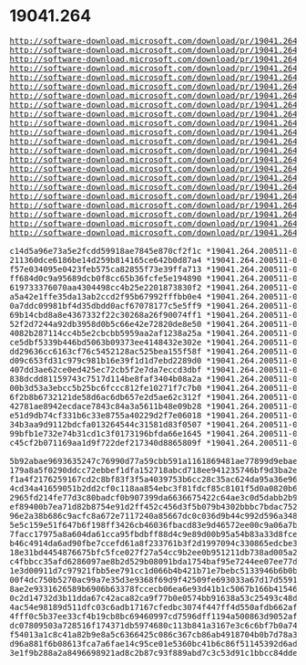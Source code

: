 # 19041.264

<pre>
<a href="http://software-download.microsoft.com/download/pr/19041.264.200511-0456.vb_release_svc_refresh_CLIENTENTERPRISEEVAL_OEMRET_x64FRE_de-de.iso">http://software-download.microsoft.com/download/pr/19041.264.200511-0456.vb_release_svc_refresh_CLIENTENTERPRISEEVAL_OEMRET_x64FRE_de-de.iso</a>
<a href="http://software-download.microsoft.com/download/pr/19041.264.200511-0456.vb_release_svc_refresh_CLIENTENTERPRISEEVAL_OEMRET_x64FRE_en-gb.iso">http://software-download.microsoft.com/download/pr/19041.264.200511-0456.vb_release_svc_refresh_CLIENTENTERPRISEEVAL_OEMRET_x64FRE_en-gb.iso</a>
<a href="http://software-download.microsoft.com/download/pr/19041.264.200511-0456.vb_release_svc_refresh_CLIENTENTERPRISEEVAL_OEMRET_x64FRE_en-us.iso">http://software-download.microsoft.com/download/pr/19041.264.200511-0456.vb_release_svc_refresh_CLIENTENTERPRISEEVAL_OEMRET_x64FRE_en-us.iso</a>
<a href="http://software-download.microsoft.com/download/pr/19041.264.200511-0456.vb_release_svc_refresh_CLIENTENTERPRISEEVAL_OEMRET_x64FRE_es-es.iso">http://software-download.microsoft.com/download/pr/19041.264.200511-0456.vb_release_svc_refresh_CLIENTENTERPRISEEVAL_OEMRET_x64FRE_es-es.iso</a>
<a href="http://software-download.microsoft.com/download/pr/19041.264.200511-0456.vb_release_svc_refresh_CLIENTENTERPRISEEVAL_OEMRET_x64FRE_fr-fr.iso">http://software-download.microsoft.com/download/pr/19041.264.200511-0456.vb_release_svc_refresh_CLIENTENTERPRISEEVAL_OEMRET_x64FRE_fr-fr.iso</a>
<a href="http://software-download.microsoft.com/download/pr/19041.264.200511-0456.vb_release_svc_refresh_CLIENTENTERPRISEEVAL_OEMRET_x64FRE_it-it.iso">http://software-download.microsoft.com/download/pr/19041.264.200511-0456.vb_release_svc_refresh_CLIENTENTERPRISEEVAL_OEMRET_x64FRE_it-it.iso</a>
<a href="http://software-download.microsoft.com/download/pr/19041.264.200511-0456.vb_release_svc_refresh_CLIENTENTERPRISEEVAL_OEMRET_x64FRE_ja-jp.iso">http://software-download.microsoft.com/download/pr/19041.264.200511-0456.vb_release_svc_refresh_CLIENTENTERPRISEEVAL_OEMRET_x64FRE_ja-jp.iso</a>
<a href="http://software-download.microsoft.com/download/pr/19041.264.200511-0456.vb_release_svc_refresh_CLIENTENTERPRISEEVAL_OEMRET_x64FRE_ko-kr.iso">http://software-download.microsoft.com/download/pr/19041.264.200511-0456.vb_release_svc_refresh_CLIENTENTERPRISEEVAL_OEMRET_x64FRE_ko-kr.iso</a>
<a href="http://software-download.microsoft.com/download/pr/19041.264.200511-0456.vb_release_svc_refresh_CLIENTENTERPRISEEVAL_OEMRET_x64FRE_pt-br.iso">http://software-download.microsoft.com/download/pr/19041.264.200511-0456.vb_release_svc_refresh_CLIENTENTERPRISEEVAL_OEMRET_x64FRE_pt-br.iso</a>
<a href="http://software-download.microsoft.com/download/pr/19041.264.200511-0456.vb_release_svc_refresh_CLIENTENTERPRISEEVAL_OEMRET_x64FRE_zh-cn.iso">http://software-download.microsoft.com/download/pr/19041.264.200511-0456.vb_release_svc_refresh_CLIENTENTERPRISEEVAL_OEMRET_x64FRE_zh-cn.iso</a>
<a href="http://software-download.microsoft.com/download/pr/19041.264.200511-0456.vb_release_svc_refresh_CLIENTENTERPRISEEVAL_OEMRET_x64FRE_zh-tw.iso">http://software-download.microsoft.com/download/pr/19041.264.200511-0456.vb_release_svc_refresh_CLIENTENTERPRISEEVAL_OEMRET_x64FRE_zh-tw.iso</a>
<a href="http://software-download.microsoft.com/download/pr/19041.264.200511-0456.vb_release_svc_refresh_CLIENTENTERPRISEEVAL_OEMRET_x86FRE_de-de.iso">http://software-download.microsoft.com/download/pr/19041.264.200511-0456.vb_release_svc_refresh_CLIENTENTERPRISEEVAL_OEMRET_x86FRE_de-de.iso</a>
<a href="http://software-download.microsoft.com/download/pr/19041.264.200511-0456.vb_release_svc_refresh_CLIENTENTERPRISEEVAL_OEMRET_x86FRE_en-gb.iso">http://software-download.microsoft.com/download/pr/19041.264.200511-0456.vb_release_svc_refresh_CLIENTENTERPRISEEVAL_OEMRET_x86FRE_en-gb.iso</a>
<a href="http://software-download.microsoft.com/download/pr/19041.264.200511-0456.vb_release_svc_refresh_CLIENTENTERPRISEEVAL_OEMRET_x86FRE_en-us.iso">http://software-download.microsoft.com/download/pr/19041.264.200511-0456.vb_release_svc_refresh_CLIENTENTERPRISEEVAL_OEMRET_x86FRE_en-us.iso</a>
<a href="http://software-download.microsoft.com/download/pr/19041.264.200511-0456.vb_release_svc_refresh_CLIENTENTERPRISEEVAL_OEMRET_x86FRE_es-es.iso">http://software-download.microsoft.com/download/pr/19041.264.200511-0456.vb_release_svc_refresh_CLIENTENTERPRISEEVAL_OEMRET_x86FRE_es-es.iso</a>
<a href="http://software-download.microsoft.com/download/pr/19041.264.200511-0456.vb_release_svc_refresh_CLIENTENTERPRISEEVAL_OEMRET_x86FRE_fr-fr.iso">http://software-download.microsoft.com/download/pr/19041.264.200511-0456.vb_release_svc_refresh_CLIENTENTERPRISEEVAL_OEMRET_x86FRE_fr-fr.iso</a>
<a href="http://software-download.microsoft.com/download/pr/19041.264.200511-0456.vb_release_svc_refresh_CLIENTENTERPRISEEVAL_OEMRET_x86FRE_it-it.iso">http://software-download.microsoft.com/download/pr/19041.264.200511-0456.vb_release_svc_refresh_CLIENTENTERPRISEEVAL_OEMRET_x86FRE_it-it.iso</a>
<a href="http://software-download.microsoft.com/download/pr/19041.264.200511-0456.vb_release_svc_refresh_CLIENTENTERPRISEEVAL_OEMRET_x86FRE_ja-jp.iso">http://software-download.microsoft.com/download/pr/19041.264.200511-0456.vb_release_svc_refresh_CLIENTENTERPRISEEVAL_OEMRET_x86FRE_ja-jp.iso</a>
<a href="http://software-download.microsoft.com/download/pr/19041.264.200511-0456.vb_release_svc_refresh_CLIENTENTERPRISEEVAL_OEMRET_x86FRE_ko-kr.iso">http://software-download.microsoft.com/download/pr/19041.264.200511-0456.vb_release_svc_refresh_CLIENTENTERPRISEEVAL_OEMRET_x86FRE_ko-kr.iso</a>
<a href="http://software-download.microsoft.com/download/pr/19041.264.200511-0456.vb_release_svc_refresh_CLIENTENTERPRISEEVAL_OEMRET_x86FRE_pt-br.iso">http://software-download.microsoft.com/download/pr/19041.264.200511-0456.vb_release_svc_refresh_CLIENTENTERPRISEEVAL_OEMRET_x86FRE_pt-br.iso</a>
<a href="http://software-download.microsoft.com/download/pr/19041.264.200511-0456.vb_release_svc_refresh_CLIENTENTERPRISEEVAL_OEMRET_x86FRE_zh-cn.iso">http://software-download.microsoft.com/download/pr/19041.264.200511-0456.vb_release_svc_refresh_CLIENTENTERPRISEEVAL_OEMRET_x86FRE_zh-cn.iso</a>
<a href="http://software-download.microsoft.com/download/pr/19041.264.200511-0456.vb_release_svc_refresh_CLIENTENTERPRISEEVAL_OEMRET_x86FRE_zh-tw.iso">http://software-download.microsoft.com/download/pr/19041.264.200511-0456.vb_release_svc_refresh_CLIENTENTERPRISEEVAL_OEMRET_x86FRE_zh-tw.iso</a>

c14d5a96e73a5e2fcdd59918ae7845e870cf2f1c *19041.264.200511-0456.vb_release_svc_refresh_CLIENTENTERPRISEEVAL_OEMRET_x64FRE_de-de.iso
211360dce6186be14d259b814165ce642b0d87a4 *19041.264.200511-0456.vb_release_svc_refresh_CLIENTENTERPRISEEVAL_OEMRET_x64FRE_en-gb.iso
f57e034095e0423feb575ca82855f73e39ffa713 *19041.264.200511-0456.vb_release_svc_refresh_CLIENTENTERPRISEEVAL_OEMRET_x64FRE_en-us.iso
ff684d0c9a95689dcb0f8cc65b36fcfe5e194890 *19041.264.200511-0456.vb_release_svc_refresh_CLIENTENTERPRISEEVAL_OEMRET_x64FRE_es-es.iso
619733376070aa4304498cc4b25e2201873830f2 *19041.264.200511-0456.vb_release_svc_refresh_CLIENTENTERPRISEEVAL_OEMRET_x64FRE_fr-fr.iso
a5a42e1ffe35da13ab2ccd2f95b67992fffbb0e4 *19041.264.200511-0456.vb_release_svc_refresh_CLIENTENTERPRISEEVAL_OEMRET_x64FRE_it-it.iso
0a7ddc09981bf4d35dbdd0acf67078177c5e5ff9 *19041.264.200511-0456.vb_release_svc_refresh_CLIENTENTERPRISEEVAL_OEMRET_x64FRE_ja-jp.iso
69b14cbd8a8e4367332f22c30268a26f90074ff1 *19041.264.200511-0456.vb_release_svc_refresh_CLIENTENTERPRISEEVAL_OEMRET_x64FRE_ko-kr.iso
52f2d7244a92db3958d0b5c66e42e72820de8e50 *19041.264.200511-0456.vb_release_svc_refresh_CLIENTENTERPRISEEVAL_OEMRET_x64FRE_pt-br.iso
4082b287114cc4b5e2cbcbb5959aa2af1238a25a *19041.264.200511-0456.vb_release_svc_refresh_CLIENTENTERPRISEEVAL_OEMRET_x64FRE_zh-cn.iso
ce5dbf5339b446bd5063b09373ee4148432e302e *19041.264.200511-0456.vb_release_svc_refresh_CLIENTENTERPRISEEVAL_OEMRET_x64FRE_zh-tw.iso
dd29636cc6163cf76c5452128ac525bea155f58f *19041.264.200511-0456.vb_release_svc_refresh_CLIENTENTERPRISEEVAL_OEMRET_x86FRE_de-de.iso
d09c653fd31c979c981b16e39f1d1d7ebd2289d0 *19041.264.200511-0456.vb_release_svc_refresh_CLIENTENTERPRISEEVAL_OEMRET_x86FRE_en-gb.iso
407dd3ae62ce0ed425ec72cb5f2e7da7eccd3dbf *19041.264.200511-0456.vb_release_svc_refresh_CLIENTENTERPRISEEVAL_OEMRET_x86FRE_en-us.iso
838dcdd81159743c7517d114be8faf3404b08a2a *19041.264.200511-0456.vb_release_svc_refresh_CLIENTENTERPRISEEVAL_OEMRET_x86FRE_es-es.iso
00b3d53a3ebcc5b25bc6fccc812fe10271f7c7b0 *19041.264.200511-0456.vb_release_svc_refresh_CLIENTENTERPRISEEVAL_OEMRET_x86FRE_fr-fr.iso
6f2b8b6732121de58d6ac6db657e2d5ae62c312f *19041.264.200511-0456.vb_release_svc_refresh_CLIENTENTERPRISEEVAL_OEMRET_x86FRE_it-it.iso
42781ae8942ecdace7843c84a3a5611b48e09b28 *19041.264.200511-0456.vb_release_svc_refresh_CLIENTENTERPRISEEVAL_OEMRET_x86FRE_ja-jp.iso
e51d9db74cf331b6c33e8755a40229d2f7e06018 *19041.264.200511-0456.vb_release_svc_refresh_CLIENTENTERPRISEEVAL_OEMRET_x86FRE_ko-kr.iso
34b3aa9d9112bdcfa013264544c31581d83f0507 *19041.264.200511-0456.vb_release_svc_refresh_CLIENTENTERPRISEEVAL_OEMRET_x86FRE_pt-br.iso
99bfb1e732e74b31cd1c3f0173196bfda66e1645 *19041.264.200511-0456.vb_release_svc_refresh_CLIENTENTERPRISEEVAL_OEMRET_x86FRE_zh-cn.iso
c45cf2b071169aa1d9f722def217340d8865809f *19041.264.200511-0456.vb_release_svc_refresh_CLIENTENTERPRISEEVAL_OEMRET_x86FRE_zh-tw.iso

5b92abae9693635247c76990d77a59cbb591a1161869481ae77899d9ebaeb3e0 *19041.264.200511-0456.vb_release_svc_refresh_CLIENTENTERPRISEEVAL_OEMRET_x64FRE_de-de.iso
179a8a5f0290ddcc72ebbef1dfa152718abcd718ee941235746bf9d3ba2e19bf *19041.264.200511-0456.vb_release_svc_refresh_CLIENTENTERPRISEEVAL_OEMRET_x64FRE_en-gb.iso
f1a4f2176259167cd2c8bf83f3f5a4039753b6cc28c35ac624da95a36e9620fc *19041.264.200511-0456.vb_release_svc_refresh_CLIENTENTERPRISEEVAL_OEMRET_x64FRE_en-us.iso
4cd34a41659051b2dd2cf0c118aa854ebc3f81fdcf85c8101f5d0a0820b647c0 *19041.264.200511-0456.vb_release_svc_refresh_CLIENTENTERPRISEEVAL_OEMRET_x64FRE_es-es.iso
2965fd214fe77d3c80badcf0b907399da6636675422c64ae3c0d5dabb2b90c66 *19041.264.200511-0456.vb_release_svc_refresh_CLIENTENTERPRISEEVAL_OEMRET_x64FRE_fr-fr.iso
ef89400b7ea71d82b8754e91d2ff452c456d3f5b079b4302bbbc7bdac752883a *19041.264.200511-0456.vb_release_svc_refresh_CLIENTENTERPRISEEVAL_OEMRET_x64FRE_it-it.iso
96e2a38b686c9acfc8a672e7117240a85667dc0c036d9b44c992d596a348ac52 *19041.264.200511-0456.vb_release_svc_refresh_CLIENTENTERPRISEEVAL_OEMRET_x64FRE_ja-jp.iso
5e5c159e51f647b6f198ff3426cb46036fbacd83e9d46572ee00c9a06a7bb10e *19041.264.200511-0456.vb_release_svc_refresh_CLIENTENTERPRISEEVAL_OEMRET_x64FRE_ko-kr.iso
7facc17975a8a604da61cca95fbdbff88d4c9e89d00b95a54b83a33d8fce42ac *19041.264.200511-0456.vb_release_svc_refresh_CLIENTENTERPRISEEVAL_OEMRET_x64FRE_pt-br.iso
b46c4914da6ad90fbe7ccefd61a8f233761b3f2d1997094c330865edcbe358c9 *19041.264.200511-0456.vb_release_svc_refresh_CLIENTENTERPRISEEVAL_OEMRET_x64FRE_zh-cn.iso
18e31bd4454876675bfc5fce027f27a54cc9b2ee0b951211db738ad005a21a58 *19041.264.200511-0456.vb_release_svc_refresh_CLIENTENTERPRISEEVAL_OEMRET_x64FRE_zh-tw.iso
c4fbbcc35afd6286097ae8b2d529b08091bda1754baf95e7244ee07ee77dcae0 *19041.264.200511-0456.vb_release_svc_refresh_CLIENTENTERPRISEEVAL_OEMRET_x86FRE_de-de.iso
1e3d00911d7c97921fbb5ee791cc1d066b4b421b71e7bebc5133946b6b0b2f94 *19041.264.200511-0456.vb_release_svc_refresh_CLIENTENTERPRISEEVAL_OEMRET_x86FRE_en-gb.iso
00f4dc750b5270ac99a7e35d3e9368f69d9f42509fe693033a67d17d5591fb40 *19041.264.200511-0456.vb_release_svc_refresh_CLIENTENTERPRISEEVAL_OEMRET_x86FRE_en-us.iso
8ae2e9331626589b6906b63378fccecb06ea6e93d41b1c5067b166b4154626a0 *19041.264.200511-0456.vb_release_svc_refresh_CLIENTENTERPRISEEVAL_OEMRET_x86FRE_es-es.iso
0c2d14732d3b11dda67c42aca82ca9f77b0e0574bb91638a53c25493c48de851 *19041.264.200511-0456.vb_release_svc_refresh_CLIENTENTERPRISEEVAL_OEMRET_x86FRE_fr-fr.iso
4ac54e98189d511dfc03c6adb17167cfedbc3074f447ff4d550afdb662afce00 *19041.264.200511-0456.vb_release_svc_refresh_CLIENTENTERPRISEEVAL_OEMRET_x86FRE_it-it.iso
4fff0c5b37ee33cf4b19cb8bc69460997cd7596dff1194a500863d9052afa8bf *19041.264.200511-0456.vb_release_svc_refresh_CLIENTENTERPRISEEVAL_OEMRET_x86FRE_ja-jp.iso
dc07809503a728516f174371db5974680c113b841a3167e3c6c6bf7b0a744815 *19041.264.200511-0456.vb_release_svc_refresh_CLIENTENTERPRISEEVAL_OEMRET_x86FRE_ko-kr.iso
f54013a1c8c41a82b9e8a5c6366425c086c367cb86ab4918704b0b7d78a3e8ac *19041.264.200511-0456.vb_release_svc_refresh_CLIENTENTERPRISEEVAL_OEMRET_x86FRE_pt-br.iso
d96a881f6b08613fca7a6fae14c95ce01e5360bc41b6c86f51145392d6ad0602 *19041.264.200511-0456.vb_release_svc_refresh_CLIENTENTERPRISEEVAL_OEMRET_x86FRE_zh-cn.iso
3e1f9b288a2a8496698921ad8c2b87c93f889abd7c3c53d91c1bbcc84dde3c8f *19041.264.200511-0456.vb_release_svc_refresh_CLIENTENTERPRISEEVAL_OEMRET_x86FRE_zh-tw.iso
</pre>
